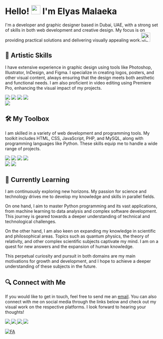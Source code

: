 
# Hello! <img src="https://raw.githubusercontent.com/MartinHeinz/MartinHeinz/master/wave.gif" width="30px"> I'm Elyas Malaeka

I'm a developer and graphic designer based in Dubai, UAE, with a strong set of skills in both web development and creative design. My focus is on providing practical solutions and delivering visually appealing work.<img width="30" height="30" src="https://img.icons8.com/color/100/000000/kali-linux.png" alt="kali-linux"/>

## 🎨 Artistic Skills
I have extensive experience in graphic design using tools like Photoshop, Illustrator, InDesign, and Figma. I specialize in creating logos, posters, and other visual content, always ensuring that the design meets both aesthetic and functional needs. I am also proficient in video editing using Premiere Pro, enhancing the visual impact of my projects.

 <img src="https://readme-components.vercel.app/api?component=logo&fill=black&logo=figma&svgfill=df5c43"> <img src="https://readme-components.vercel.app/api?component=logo&fill=black&logo=Photoshop&svgfill=df5c43"> <img src="https://readme-components.vercel.app/api?component=logo&fill=black&logo=Illustrator&svgfill=f6df1c"> <img src="https://readme-components.vercel.app/api?component=logo&fill=black&logo=InDesign&svgfill=659b60"> <br> <img src="https://readme-components.vercel.app/api?component=logo&fill=black&logo=PremierePro&svgfill=f06629"> 
 
## 🛠 My Toolbox
I am skilled in a variety of web development and programming tools. My toolkit includes HTML, CSS, JavaScript, PHP, and MySQL, along with programming languages like Python. These skills equip me to handle a wide range of projects.

 <img src="https://readme-components.vercel.app/api?component=logo&fill=black&logo=PHP&svgfill=df5c43"> <img src="https://readme-components.vercel.app/api?component=logo&fill=black&logo=python&svgfill=df5c43"> <img src="https://readme-components.vercel.app/api?component=logo&fill=black&logo=javascript&svgfill=f6df1c"> <img src="https://readme-components.vercel.app/api?component=logo&fill=black&logo=MYSQL&svgfill=659b60"> <br> <img src="https://readme-components.vercel.app/api?component=logo&fill=black&logo=html5&svgfill=f06629"> <img src="https://readme-components.vercel.app/api?component=logo&fill=black&logo=CSS3&svgfill=028dd1">

## 📖 Currently Learning
I am continuously exploring new horizons. My passion for science and technology drives me to develop my knowledge and skills in parallel fields.

On one hand, I aim to master Python programming and its vast applications, from machine learning to data analysis and complex software development. This journey is geared towards a deeper understanding of technical and technological challenges.

On the other hand, I am also keen on expanding my knowledge in scientific and philosophical areas. Topics such as quantum physics, the theory of relativity, and other complex scientific subjects captivate my mind. I am on a quest for new answers and the expansion of human knowledge.

This perpetual curiosity and pursuit in both domains are my main motivations for growth and development, and I hope to achieve a deeper understanding of these subjects in the future.
## 🔍 Connect with Me
If you would like to get in touch, feel free to send me an [email](mailto:Elyasmalaeka@gmail.com). You can also connect with me on social media through the links below and check out my visual work on the respective platforms. I look forward to hearing your thoughts!


<a href="https://t.me/elyas_malaeka"> <img src="https://readme-components.vercel.app/api?component=logo&fill=black&logo=Telegram&svgfill=df5c43"> </a> <a href="https://www.figma.com/@elyas_malaeka"> <img src="https://readme-components.vercel.app/api?component=logo&fill=black&logo=Figma&svgfill=f6df1c"> </a> <a href="https://dribbble.com/elyas-malaeka"> <img src="https://readme-components.vercel.app/api?component=logo&fill=black&logo=Dribbble&svgfill=f6df1c"> </a> <a href="https://www.behance.net/elyas_malaeka/"> <img src="https://readme-components.vercel.app/api?component=logo&fill=black&logo=Behance&svgfill=f6df1c"> </a>



[![FA](https://img.shields.io/badge/Language-Persian-blue)](README_FA.md)


